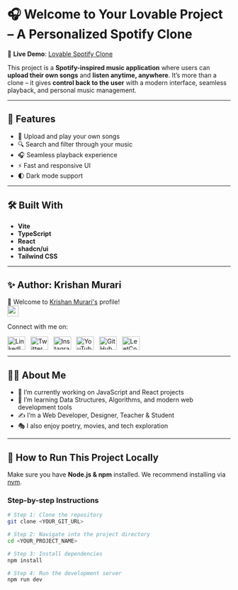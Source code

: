 # 🎧 Welcome to Your Lovable Project – A Personalized Spotify Clone

🔗 **Live Demo**: [Lovable Spotify Clone](https://lovable.dev/projects/20f571a9-fa51-426a-91f0-bdfdfe7cde79)

This project is a **Spotify-inspired music application** where users can **upload their own songs** and **listen anytime, anywhere**. It’s more than a clone – it gives **control back to the user** with a modern interface, seamless playback, and personal music management.

---

## 🚀 Features

- 🎵 Upload and play your own songs
- 🔍 Search and filter through your music
- 🎧 Seamless playback experience
- ⚡ Fast and responsive UI
- 🌓 Dark mode support

---

## 🛠️ Built With

- **Vite**
- **TypeScript**
- **React**
- **shadcn/ui**
- **Tailwind CSS**

---

## ✨ Author: Krishan Murari

👋 Welcome to [Krishan Murari's](https://krishanmurari.live/) profile!  
<a href="https://krishanmurari.live/"><img src="https://media.giphy.com/media/hvRJCLFzcasrR4ia7z/giphy.gif" width="25px"></a>

Connect with me on:

<a href="https://www.linkedin.com/in/krishan-murari/" target="_blank"><img align="center" src="https://raw.githubusercontent.com/rahuldkjain/github-profile-readme-generator/master/src/images/icons/Social/linked-in-alt.svg" alt="LinkedIn" height="30" width="40" /></a>
&nbsp;
<a href="https://twitter.com/KrishanMuraari" target="_blank"><img align="center" src="https://raw.githubusercontent.com/rahuldkjain/github-profile-readme-generator/master/src/images/icons/Social/twitter.svg" alt="Twitter" height="30" width="40" /></a>
&nbsp;
<a href="https://www.instagram.com/krishanmurariji/" target="_blank"><img align="center" src="https://raw.githubusercontent.com/rahuldkjain/github-profile-readme-generator/master/src/images/icons/Social/instagram.svg" alt="Instagram" height="30" width="40" /></a>
&nbsp;
<a href="https://www.youtube.com/@Decode-And-discover" target="_blank"><img align="center" src="https://raw.githubusercontent.com/rahuldkjain/github-profile-readme-generator/master/src/images/icons/Social/youtube.svg" alt="YouTube" height="30" width="40" /></a>
&nbsp;
<a href="https://github.com/krishanmurariji" target="_blank"><img align="center" src="https://raw.githubusercontent.com/rahuldkjain/github-profile-readme-generator/master/src/images/icons/Social/github.svg" alt="GitHub" height="30" width="40" /></a>
&nbsp;
<a href="https://leetcode.com/Krishanmurariji/" target="_blank"><img align="center" src="https://raw.githubusercontent.com/rahuldkjain/github-profile-readme-generator/master/src/images/icons/Social/leet-code.svg" alt="LeetCode" height="30" width="40" /></a>

---

## 👨‍💻 About Me

- 🔭 I’m currently working on JavaScript and React projects  
- 🌱 I’m learning Data Structures, Algorithms, and modern web development tools  
- ✍ I’m a Web Developer, Designer, Teacher & Student  
- 🎭 I also enjoy poetry, movies, and tech exploration  

---

## 🧩 How to Run This Project Locally

Make sure you have **Node.js & npm** installed. We recommend installing via [nvm](https://github.com/nvm-sh/nvm#installing-and-updating).

### Step-by-step Instructions

```bash
# Step 1: Clone the repository
git clone <YOUR_GIT_URL>

# Step 2: Navigate into the project directory
cd <YOUR_PROJECT_NAME>

# Step 3: Install dependencies
npm install

# Step 4: Run the development server
npm run dev
